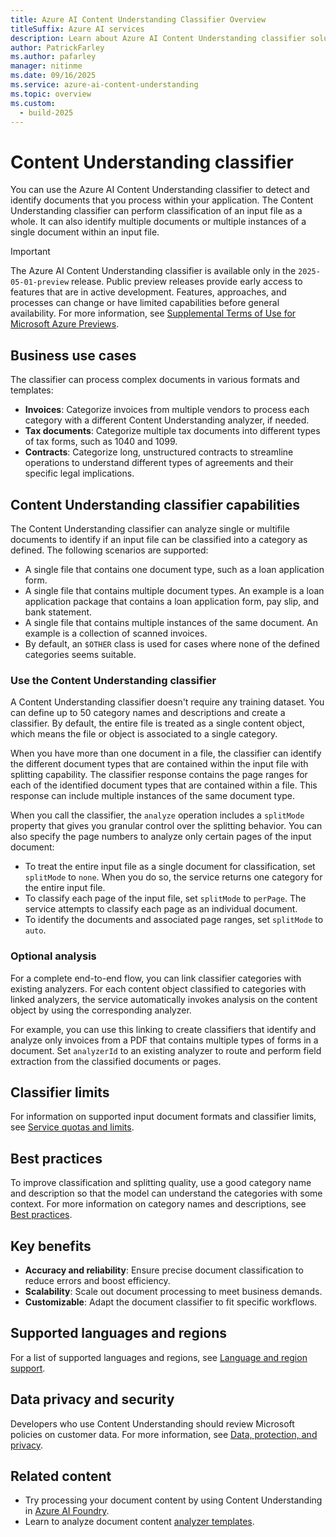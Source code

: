 ```yaml
---
title: Azure AI Content Understanding Classifier Overview
titleSuffix: Azure AI services
description: Learn about Azure AI Content Understanding classifier solutions.
author: PatrickFarley 
ms.author: pafarley
manager: nitinme
ms.date: 09/16/2025
ms.service: azure-ai-content-understanding
ms.topic: overview
ms.custom:
  - build-2025
---
```


# Content Understanding classifier

You can use the Azure AI Content Understanding classifier to detect and identify documents that you process within your application. The Content Understanding classifier can perform classification of an input file as a whole. It can also identify multiple documents or multiple instances of a single document within an input file.

> [!IMPORTANT]
>
> The Azure AI Content Understanding classifier is available only in the `2025-05-01-preview` release. Public preview releases provide early access to features that are in active development. Features, approaches, and processes can change or have limited capabilities before general availability. For more information, see [Supplemental Terms of Use for Microsoft Azure Previews](https://azure.microsoft.com/support/legal/preview-supplemental-terms).

## Business use cases

The classifier can process complex documents in various formats and templates:

* **Invoices**: Categorize invoices from multiple vendors to process each category with a different Content Understanding analyzer, if needed.
* **Tax documents**: Categorize multiple tax documents into different types of tax forms, such as 1040 and 1099.
* **Contracts**: Categorize long, unstructured contracts to streamline operations to understand different types of agreements and their specific legal implications.

## Content Understanding classifier capabilities

The Content Understanding classifier can analyze single or multifile documents to identify if an input file can be classified into a category as defined. The following scenarios are supported:

* A single file that contains one document type, such as a loan application form.
* A single file that contains multiple document types. An example is a loan application package that contains a loan application form, pay slip, and bank statement.
* A single file that contains multiple instances of the same document. An example is a collection of scanned invoices.
* By default, an `$OTHER` class is used for cases where none of the defined categories seems suitable.

### Use the Content Understanding classifier

A Content Understanding classifier doesn't require any training dataset. You can define up to 50 category names and descriptions and create a classifier. By default, the entire file is treated as a single content object, which means the file or object is associated to a single category.

When you have more than one document in a file, the classifier can identify the different document types that are contained within the input file with splitting capability. The classifier response contains the page ranges for each of the identified document types that are contained within a file. This response can include multiple instances of the same document type.

When you call the classifier, the `analyze` operation includes a `splitMode` property that gives you granular control over the splitting behavior. You can also specify the page numbers to analyze only certain pages of the input document:

* To treat the entire input file as a single document for classification, set `splitMode` to `none`. When you do so, the service returns one category for the entire input file.
* To classify each page of the input file, set `splitMode` to `perPage`. The service attempts to classify each page as an individual document.
* To identify the documents and associated page ranges, set `splitMode` to `auto`.

### Optional analysis

For a complete end-to-end flow, you can link classifier categories with existing analyzers. For each content object classified to categories with linked analyzers, the service automatically invokes analysis on the content object by using the corresponding analyzer.

For example, you can use this linking to create classifiers that identify and analyze only invoices from a PDF that contains multiple types of forms in a document. Set `analyzerId` to an existing analyzer to route and perform field extraction from the classified documents or pages.

## Classifier limits

For information on supported input document formats and classifier limits, see [Service quotas and limits](../service-limits.md#classifier).

## Best practices

To improve classification and splitting quality, use a good category name and description so that the model can understand the categories with some context. For more information on category names and descriptions, see [Best practices](../concepts/best-practices.md#classifier-category-names-and-descriptions).

## Key benefits

* **Accuracy and reliability**: Ensure precise document classification to reduce errors and boost efficiency.
* **Scalability**: Scale out document processing to meet business demands.
* **Customizable**: Adapt the document classifier to fit specific workflows.

## Supported languages and regions

For a list of supported languages and regions, see [Language and region support](../language-region-support.md).

## Data privacy and security

Developers who use Content Understanding should review Microsoft policies on customer data. For more information, see [Data, protection, and privacy](https://www.microsoft.com/trust-center/privacy).

## Related content

* Try processing your document content by using Content Understanding in [Azure AI Foundry](https://aka.ms/cu-landing).
* Learn to analyze document content [analyzer templates](../quickstart/use-ai-foundry.md).
